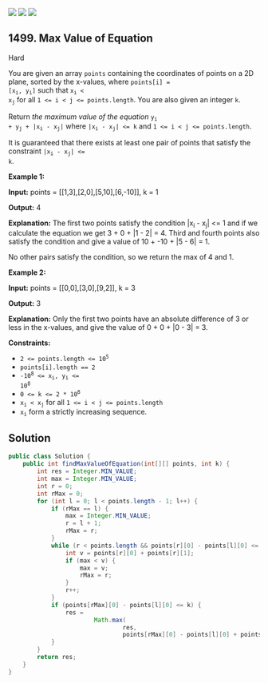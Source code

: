 [![](https://img.shields.io/github/stars/javadev/LeetCode-in-Java?label=Stars&style=flat-square)](https://github.com/javadev/LeetCode-in-Java)
[![](https://img.shields.io/github/forks/javadev/LeetCode-in-Java?label=Fork%20me%20on%20GitHub%20&style=flat-square)](https://github.com/javadev/LeetCode-in-Java/fork)
[![](https://img.shields.io/badge/-LeetCode%20in%20Kotlin-blue?style=flat-square)](https://github.com/javadev/LeetCode-in-Kotlin)

## 1499\. Max Value of Equation

Hard

You are given an array `points` containing the coordinates of points on a 2D plane, sorted by the x-values, where <code>points[i] = [x<sub>i</sub>, y<sub>i</sub>]</code> such that <code>x<sub>i</sub> < x<sub>j</sub></code> for all `1 <= i < j <= points.length`. You are also given an integer `k`.

Return _the maximum value of the equation_ <code>y<sub>i</sub> + y<sub>j</sub> + |x<sub>i</sub> - x<sub>j</sub>|</code> where <code>|x<sub>i</sub> - x<sub>j</sub>| <= k</code> and `1 <= i < j <= points.length`.

It is guaranteed that there exists at least one pair of points that satisfy the constraint <code>|x<sub>i</sub> - x<sub>j</sub>| <= k</code>.

**Example 1:**

**Input:** points = \[\[1,3],[2,0],[5,10],[6,-10]], k = 1

**Output:** 4

**Explanation:** The first two points satisfy the condition \|x<sub>i</sub> - x<sub>j</sub>\| <= 1 and if we calculate the equation we get 3 + 0 + \|1 - 2\| = 4. Third and fourth points also satisfy the condition and give a value of 10 + -10 + \|5 - 6\| = 1.

No other pairs satisfy the condition, so we return the max of 4 and 1.

**Example 2:**

**Input:** points = \[\[0,0],[3,0],[9,2]], k = 3

**Output:** 3

**Explanation:** Only the first two points have an absolute difference of 3 or less in the x-values, and give the value of 0 + 0 + \|0 - 3\| = 3.

**Constraints:**

*   <code>2 <= points.length <= 10<sup>5</sup></code>
*   `points[i].length == 2`
*   <code>-10<sup>8</sup> <= x<sub>i</sub>, y<sub>i</sub> <= 10<sup>8</sup></code>
*   <code>0 <= k <= 2 * 10<sup>8</sup></code>
*   <code>x<sub>i</sub> < x<sub>j</sub></code> for all `1 <= i < j <= points.length`
*   <code>x<sub>i</sub></code> form a strictly increasing sequence.

## Solution

```java
public class Solution {
    public int findMaxValueOfEquation(int[][] points, int k) {
        int res = Integer.MIN_VALUE;
        int max = Integer.MIN_VALUE;
        int r = 0;
        int rMax = 0;
        for (int l = 0; l < points.length - 1; l++) {
            if (rMax == l) {
                max = Integer.MIN_VALUE;
                r = l + 1;
                rMax = r;
            }
            while (r < points.length && points[r][0] - points[l][0] <= k) {
                int v = points[r][0] + points[r][1];
                if (max < v) {
                    max = v;
                    rMax = r;
                }
                r++;
            }
            if (points[rMax][0] - points[l][0] <= k) {
                res =
                        Math.max(
                                res,
                                points[rMax][0] - points[l][0] + points[rMax][1] + points[l][1]);
            }
        }
        return res;
    }
}
```